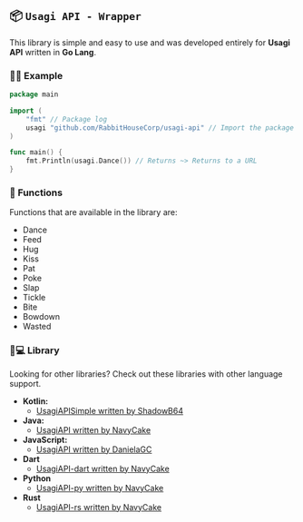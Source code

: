 ## 📦 `Usagi API - Wrapper`
This library is simple and easy to use and was developed entirely for **Usagi API** written in **Go Lang**.


### 👨‍🏫 Example
```go
package main

import (
	"fmt" // Package log
	usagi "github.com/RabbitHouseCorp/usagi-api" // Import the package
)

func main() {
	fmt.Println(usagi.Dance()) // Returns ~> Returns to a URL
}
```

### 🔌 Functions
Functions that are available in the library are:
- Dance
- Feed
- Hug
- Kiss
- Pat
- Poke
- Slap
- Tickle
- Bite
- Bowdown
- Wasted


### 🙂💻 Library
Looking for other libraries? Check out these libraries with other language support.

- **Kotlin:**
  - [UsagiAPISimple written by ShadowB64](https://github.com/ShadowB64/UsagiAPISimple)
- **Java:**
  - [UsagiAPI written by NavyCake](https://github.com/nayvcake/usagi-api)
- **JavaScript:**
  - [UsagiAPI written by DanielaGC](https://github.com/DanielaGC/UsagiAPI)
- **Dart**
  - [UsagiAPI-dart written by NavyCake](https://github.com/nayvcake/usagiapi-dart)
- **Python**
  - [UsagiAPI-py written by NavyCake](https://github.com/nayvcake/usagiapi-py)
- **Rust**
  - [UsagiAPI-rs written by NavyCake](https://github.com/nayvcake/usagi-rust)






